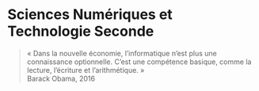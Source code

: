 # Sciences Numériques et Technologie Seconde


> « Dans la nouvelle économie, l’informatique n’est plus une connaissance optionnelle. C’est une compétence basique, comme la lecture, l’écriture et l’arithmétique. »  
> Barack Obama, 2016
